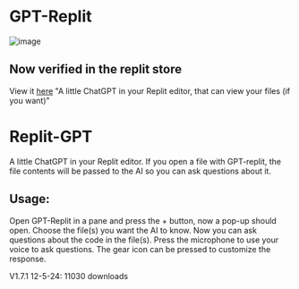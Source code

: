 # GPT-Replit
![image](https://extension-929d2f2e-70e3-407b-b5c7-9b5d4c8e7e20.replit.app/cover-banner.png)
## Now verified in the replit store
View it [here](https://replit.com/extension/@Raadsel/929d2f2e-70e3-407b-b5c7-9b5d4c8e7e20)
"A little ChatGPT in your Replit editor, that can view your files (if you want)"

# Replit-GPT
A little ChatGPT in your Replit editor. If you open a file with GPT-replit, the file contents will be passed to the AI so you can ask questions about it.

## Usage:
Open GPT-Replit in a pane and press the + button, now a pop-up should open. Choose the file(s) you want the AI to know. Now you can ask questions about the code in the file(s). Press the microphone to use your voice to ask questions. The gear icon can be pressed to customize the response.

V1.7.1
12-5-24: 11030 downloads
